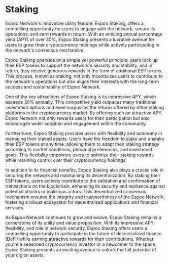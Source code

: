 # Staking

Espoo Network's innovative utility feature, Espoo Staking, offers a compelling opportunity for users to engage with the network, secure its operations, and earn rewards in return. With an enticing annual percentage yield (APY) of over 30%, Espoo Staking presents a lucrative avenue for users to grow their cryptocurrency holdings while actively participating in the network's consensus mechanism.

Espoo Staking operates on a simple yet powerful principle: users lock up their ESP tokens to support the network's security and stability, and in return, they receive generous rewards in the form of additional ESP tokens. This process, known as staking, not only incentivizes users to contribute to the network's operations but also aligns their interests with the long-term success and sustainability of Espoo Network.

One of the key attractions of Espoo Staking is its impressive APY, which exceeds 30% annually. This competitive yield outpaces many traditional investment options and even surpasses the returns offered by other staking platforms in the cryptocurrency market. By offering such an attractive APY, Espoo Network not only rewards users for their participation but also encourages wider adoption and engagement within the community.

Furthermore, Espoo Staking provides users with flexibility and autonomy in managing their staked assets. Users have the freedom to stake and unstake their ESP tokens at any time, allowing them to adapt their staking strategy according to market conditions, personal preferences, and investment goals. This flexibility empowers users to optimize their staking rewards while retaining control over their cryptocurrency holdings.

In addition to its financial benefits, Espoo Staking also plays a crucial role in securing the network and maintaining its decentralization. By staking their ESP tokens, users actively contribute to the validation and confirmation of transactions on the blockchain, enhancing its security and resilience against potential attacks or malicious actors. This decentralized consensus mechanism ensures the integrity and trustworthiness of the Espoo Network, fostering a robust ecosystem for decentralized applications and financial services.

As Espoo Network continues to grow and evolve, Espoo Staking remains a cornerstone of its utility and value proposition. With its impressive APY, flexibility, and role in network security, Espoo Staking offers users a compelling opportunity to participate in the future of decentralized finance (DeFi) while earning attractive rewards for their contributions. Whether you're a seasoned cryptocurrency investor or a newcomer to the space, Espoo Staking presents an exciting avenue to unlock the full potential of your digital assets.
